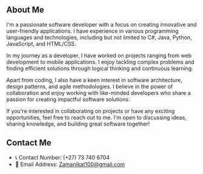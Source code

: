 ## About Me
I'm a passionate software developer with a focus on creating innovative and user-friendly applications. I have experience in various programming languages and technologies, including but not limited to C#, Java, Python, JavaScript, and HTML/CSS.

In my journey as a developer, I have worked on projects ranging from web development to mobile applications. I enjoy tackling complex problems and finding efficient solutions through logical thinking and continuous learning.

Apart from coding, I also have a keen interest in software architecture, design patterns, and agile methodologies. I believe in the power of collaboration and enjoy working with like-minded developers who share a passion for creating impactful software solutions.

If you're interested in collaborating on projects or have any exciting opportunities, feel free to reach out to me. I'm open to discussing ideas, sharing knowledge, and building great software together!

## Contact Me
- 📞 Contact Number: (+27) 73 740 6704
- 📧 Email Address: Zamanikat100@gmail.com


<!---
ZamaniK/ZamaniK is a ✨ special ✨ repository because its `README.md` (this file) appears on your GitHub profile.
You can click the Preview link to take a look at your changes.
--->
